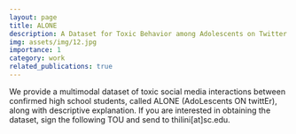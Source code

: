 ```yaml
---
layout: page
title: ALONE
description: A Dataset for Toxic Behavior among Adolescents on Twitter
img: assets/img/12.jpg
importance: 1
category: work
related_publications: true
---
```


We provide a multimodal dataset of toxic social media interactions between confirmed high school students, called ALONE (AdoLescents ON twittEr), along with descriptive explanation. If you are interested in obtaining the dataset, sign the following TOU and send to thilini[at]sc.edu.

